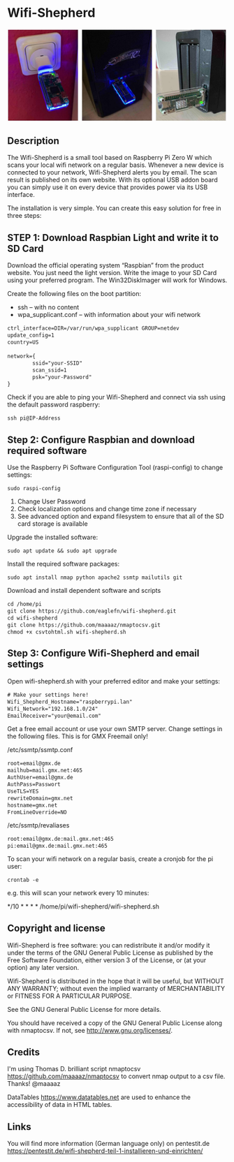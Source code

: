 # Wifi-Shepherd

![alt text](https://github.com/eaglefn/wifi-shepherd/blob/master/images/wifi-shepherd.jpg?raw=true)


## Description

The Wifi-Shepherd is a small tool based on Raspberry Pi Zero W which scans your local wifi network on a regular basis. Whenever a new device is connected to your network, Wifi-Shepherd alerts you by email. The scan result is published on its own website. With its optional USB addon board you can simply use it on every device that provides power via its USB interface.  

The installation is very simple. You can create this easy solution for free in three steps:

## STEP 1:  Download Raspbian Light and write it to SD Card

Download the official operating system “Raspbian” from the product website. You just need the light version. Write the image to your SD Card using your preferred program. The Win32DiskImager will work for Windows. 

Create the following files on the boot partition:

* ssh – with no content
* wpa_supplicant.conf  – with information about your wifi network

```
ctrl_interface=DIR=/var/run/wpa_supplicant GROUP=netdev
update_config=1
country=US

network={
        ssid="your-SSID"
        scan_ssid=1
        psk="your-Password"
}
```

Check if you are able to ping your  Wifi-Shepherd and connect via ssh using the default password raspberry:

```
ssh pi@IP-Address
```

## Step 2: Configure Raspbian and download required software

Use the Raspberry Pi Software Configuration Tool (raspi-config) to change settings:

```
sudo raspi-config
```

1.	Change User Password 
2.	Check localization options and change time zone if necessary 
3.	See advanced option and expand filesystem to ensure that all of the SD card storage is available	


Upgrade the installed software:

```
sudo apt update && sudo apt upgrade
```

Install the required software packages:

```
sudo apt install nmap python apache2 ssmtp mailutils git
```

Download and install dependent software and scripts

```
cd /home/pi
git clone https://github.com/eaglefn/wifi-shepherd.git
cd wifi-shepherd
git clone https://github.com/maaaaz/nmaptocsv.git
chmod +x csvtohtml.sh wifi-shepherd.sh
```


## Step 3:  Configure Wifi-Shepherd and email settings

Open wifi-shepherd.sh with your preferred editor and make your settings:

```
# Make your settings here!
Wifi_Shepherd_Hostname="raspberrypi.lan"
Wifi_Network="192.168.1.0/24"
EmailReceiver="your@email.com"
```

Get a free email account or use your own SMTP server. Change settings in the following files. This is for GMX Freemail only!

/etc/ssmtp/ssmtp.conf

```
root=email@gmx.de
mailhub=mail.gmx.net:465
AuthUser=email@gmx.de
AuthPass=Passwort
UseTLS=YES
rewriteDomain=gmx.net
hostname=gmx.net
FromLineOverride=NO
```

/etc/ssmtp/revaliases

```
root:email@gmx.de:mail.gmx.net:465
pi:email@gmx.de:mail.gmx.net:465
```

To scan your wifi network on a regular basis, create a cronjob for the pi user:

```
crontab -e
```
e.g. this will scan your network every 10 minutes:

*/10 * * * * /home/pi/wifi-shepherd/wifi-shepherd.sh

## Copyright and license
Wifi-Shepherd is free software: you can redistribute it and/or modify it under the terms of the GNU General Public License as published by the Free Software Foundation, either version 3 of the License, or (at your option) any later version.

Wifi-Shepherd  is distributed in the hope that it will be useful, but WITHOUT ANY WARRANTY; without even the implied warranty of MERCHANTABILITY or FITNESS FOR A PARTICULAR PURPOSE.

See the GNU General Public License for more details.

You should have received a copy of the GNU General Public License along with nmaptocsv. If not, see http://www.gnu.org/licenses/.

## Credits

I'm using Thomas D. brilliant  script nmaptocsv https://github.com/maaaaz/nmaptocsv to convert nmap output to a csv file. Thanks! @maaaaz

DataTables https://www.datatables.net are used to enhance the accessibility of data in HTML tables.


## Links

You will find more information (German language only) on pentestit.de https://pentestit.de/wifi-shepherd-teil-1-installieren-und-einrichten/
